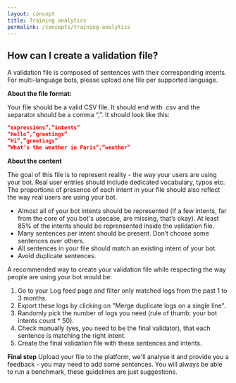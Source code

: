 ```yaml
---
layout: concept
title: Training analytics
permalink: /concepts/training-analytics
---
```


## How can I create a validation file?

A validation file is composed of sentences with their corresponding intents.
For multi-language bots, please upload one file per supported language.

**About the file format:**

Your file should be a valid CSV file. It should end with .csv and the separator should be a comma “,”.
It should look like this:

~~~ json
“expressions”,”intents”
“Hello”,”greetings”
“Hi”,”greetings”
“What’s the weather in Paris”,”weather”
~~~

**About the content**

The goal of this file is to represent reality - the way your users are using your bot. Real user entries should include dedicated vocabulary, typos etc. The proportions of presence of each intent in your file should also reflect the way real users are using your bot.

* Almost all of your bot intents should be represented (if a few intents, far from the core of you bot's usecase, are missing, that’s okay). At least 85% of the intents should be reprensented inside the validation file.
* Many sentences per intent should be present. Don’t choose some sentences over others.
* All sentences in your file should match an existing intent of your bot.
* Avoid duplicate sentences.

A recommended way to create your validation file while respecting the way people are using your bot would be:

1) Go to your Log feed page and filter only matched logs from the past 1 to 3 months.
2) Export these logs by clicking on "Merge duplicate logs on a single line".
3) Randomly pick the number of logs you need (rule of thumb: your bot intents count * 50).
4) Check manually (yes, you need to be the final validator), that each sentence is matching the right intent.
5) Create the final validation file with these sentences and intents.

**Final step**
Upload your file to the platform, we'll analyse it and provide you a feedback - you may need to add some sentences. You will always be able to run a benchmark, these guidelines are just suggestions.
